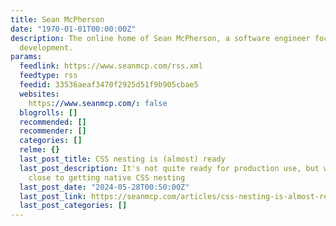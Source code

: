 ```yaml
---
title: Sean McPherson
date: "1970-01-01T00:00:00Z"
description: The online home of Sean McPherson, a software engineer focused on front-end
  development.
params:
  feedlink: https://www.seanmcp.com/rss.xml
  feedtype: rss
  feedid: 33536aeaf3470f2925d51f9b905cbae5
  websites:
    https://www.seanmcp.com/: false
  blogrolls: []
  recommended: []
  recommender: []
  categories: []
  relme: {}
  last_post_title: CSS nesting is (almost) ready
  last_post_description: It's not quite ready for production use, but we are very
    close to getting native CSS nesting
  last_post_date: "2024-05-28T00:50:00Z"
  last_post_link: https://seanmcp.com/articles/css-nesting-is-almost-ready/
  last_post_categories: []
---
```


